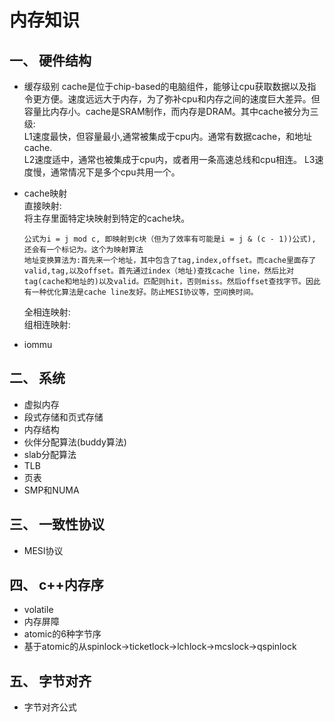 # 内存知识

## 一、 硬件结构
* 缓存级别
  cache是位于chip-based的电脑组件，能够让cpu获取数据以及指令更方便。速度远远大于内存，为了弥补cpu和内存之间的速度巨大差异。但容量比内存小。cache是SRAM制作，而内存是DRAM。其中cache被分为三级:   
  L1速度最快，但容量最小,通常被集成于cpu内。通常有数据cache，和地址cache.   
  L2速度适中，通常也被集成于cpu内，或者用一条高速总线和cpu相连。
  L3速度慢，通常情况下是多个cpu共用一个。

* cache映射   
   直接映射:   
      将主存里面特定块映射到特定的cache块。
    ```
    公式为i = j mod c, 即映射到c块（但为了效率有可能是i = j & (c - 1))公式), 还会有一个标记为。这个为映射算法
    地址变换算法为:首先来一个地址，其中包含了tag,index,offset。而cache里面存了valid,tag,以及offset。首先通过index（地址)查找cache line，然后比对tag(cache和地址的)以及valid。匹配则hit，否则miss。然后offset查找字节。因此有一种优化算法是cache line友好。防止MESI协议等，空间换时间。
    ```
   全相连映射:   
   组相连映射:
* iommu
## 二、 系统
* 虚拟内存
* 段式存储和页式存储
* 内存结构
* 伙伴分配算法(buddy算法)
* slab分配算法
* TLB
* 页表
* SMP和NUMA
## 三、 一致性协议
* MESI协议
## 四、 c++内存序
* volatile
* 内存屏障
* atomic的6种字节序
* 基于atomic的从spinlock->ticketlock->lchlock->mcslock->qspinlock
## 五、 字节对齐
* 字节对齐公式
